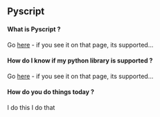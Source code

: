 ## Pyscript



#### What is Pyscript ? 

Go [here](https://www.anaconda.com/blog/pyscript-python-in-the-browser) - if you see it on that page, its supported...





#### How do I know if my python library is supported ? 

Go [here](https://github.com/pyodide/pyodide/tree/main/packages) - if you see it on that page, its supported...




#### How do you do things today ? 

I do this
I do that




<br>
<br>
<br>
<br>
<br>
<br>
<br>
<br>
<br>
<br>
<br>
<br>
<br>
<br>
<br>
<br>
<br>
<br>
<br>
<br>
<br>
<br>